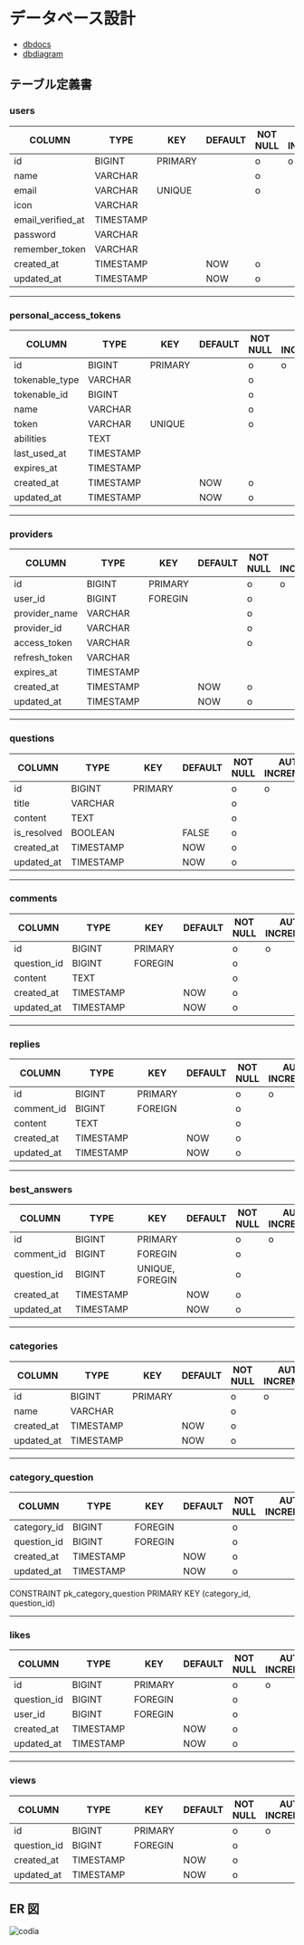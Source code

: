 # データベース設計

- [dbdocs](https://dbdocs.io/shtk0llq/codia)
- [dbdiagram](https://dbdiagram.io/d/codia-66efc5aca0828f8aa6a1ee3f)

## テーブル定義書

### users

| COLUMN            | TYPE      | KEY     | DEFAULT | NOT NULL | AUTO INCREMENT |
| ----------------- | --------- | ------- | ------- | -------- | -------------- |
| id                | BIGINT    | PRIMARY |         | o        | o              |
| name              | VARCHAR   |         |         | o        |                |
| email             | VARCHAR   | UNIQUE  |         | o        |                |
| icon              | VARCHAR   |         |         |          |                |
| email_verified_at | TIMESTAMP |         |         |          |                |
| password          | VARCHAR   |         |         |          |                |
| remember_token    | VARCHAR   |         |         |          |                |
| created_at        | TIMESTAMP |         | NOW     | o        |                |
| updated_at        | TIMESTAMP |         | NOW     | o        |                |

---

### personal_access_tokens

| COLUMN         | TYPE      | KEY     | DEFAULT | NOT NULL | AUTO INCREMENT |
| -------------- | --------- | ------- | ------- | -------- | -------------- |
| id             | BIGINT    | PRIMARY |         | o        | o              |
| tokenable_type | VARCHAR   |         |         | o        |                |
| tokenable_id   | BIGINT    |         |         | o        |                |
| name           | VARCHAR   |         |         | o        |                |
| token          | VARCHAR   | UNIQUE  |         | o        |                |
| abilities      | TEXT      |         |         |          |                |
| last_used_at   | TIMESTAMP |         |         |          |                |
| expires_at     | TIMESTAMP |         |         |          |                |
| created_at     | TIMESTAMP |         | NOW     | o        |                |
| updated_at     | TIMESTAMP |         | NOW     | o        |                |

---

### providers

| COLUMN        | TYPE      | KEY     | DEFAULT | NOT NULL | AUTO INCREMENT |
| ------------- | --------- | ------- | ------- | -------- | -------------- |
| id            | BIGINT    | PRIMARY |         | o        | o              |
| user_id       | BIGINT    | FOREGIN |         | o        |                |
| provider_name | VARCHAR   |         |         | o        |                |
| provider_id   | VARCHAR   |         |         | o        |                |
| access_token  | VARCHAR   |         |         | o        |                |
| refresh_token | VARCHAR   |         |         |          |                |
| expires_at    | TIMESTAMP |         |         |          |                |
| created_at    | TIMESTAMP |         | NOW     | o        |                |
| updated_at    | TIMESTAMP |         | NOW     | o        |                |

---

### questions

| COLUMN      | TYPE      | KEY     | DEFAULT | NOT NULL | AUTO INCREMENT |
| ----------- | --------- | ------- | ------- | -------- | -------------- |
| id          | BIGINT    | PRIMARY |         | o        | o              |
| title       | VARCHAR   |         |         | o        |                |
| content     | TEXT      |         |         | o        |                |
| is_resolved | BOOLEAN   |         | FALSE   | o        |                |
| created_at  | TIMESTAMP |         | NOW     | o        |                |
| updated_at  | TIMESTAMP |         | NOW     | o        |                |

---

### comments

| COLUMN      | TYPE      | KEY     | DEFAULT | NOT NULL | AUTO INCREMENT |
| ----------- | --------- | ------- | ------- | -------- | -------------- |
| id          | BIGINT    | PRIMARY |         | o        | o              |
| question_id | BIGINT    | FOREGIN |         | o        |                |
| content     | TEXT      |         |         | o        |                |
| created_at  | TIMESTAMP |         | NOW     | o        |                |
| updated_at  | TIMESTAMP |         | NOW     | o        |                |

---

### replies

| COLUMN     | TYPE      | KEY     | DEFAULT | NOT NULL | AUTO INCREMENT |
| ---------- | --------- | ------- | ------- | -------- | -------------- |
| id         | BIGINT    | PRIMARY |         | o        | o              |
| comment_id | BIGINT    | FOREIGN |         | o        |                |
| content    | TEXT      |         |         | o        |                |
| created_at | TIMESTAMP |         | NOW     | o        |                |
| updated_at | TIMESTAMP |         | NOW     | o        |                |

---

### best_answers

| COLUMN      | TYPE      | KEY             | DEFAULT | NOT NULL | AUTO INCREMENT |
| ----------- | --------- | --------------- | ------- | -------- | -------------- |
| id          | BIGINT    | PRIMARY         |         | o        | o              |
| comment_id  | BIGINT    | FOREGIN         |         | o        |                |
| question_id | BIGINT    | UNIQUE, FOREGIN |         | o        |                |
| created_at  | TIMESTAMP |                 | NOW     | o        |                |
| updated_at  | TIMESTAMP |                 | NOW     | o        |                |

---

### categories

| COLUMN     | TYPE      | KEY     | DEFAULT | NOT NULL | AUTO INCREMENT |
| ---------- | --------- | ------- | ------- | -------- | -------------- |
| id         | BIGINT    | PRIMARY |         | o        | o              |
| name       | VARCHAR   |         |         | o        |                |
| created_at | TIMESTAMP |         | NOW     | o        |                |
| updated_at | TIMESTAMP |         | NOW     | o        |                |

---

### category_question

| COLUMN      | TYPE      | KEY     | DEFAULT | NOT NULL | AUTO INCREMENT |
| ----------- | --------- | ------- | ------- | -------- | -------------- |
| category_id | BIGINT    | FOREGIN |         | o        |                |
| question_id | BIGINT    | FOREGIN |         | o        |                |
| created_at  | TIMESTAMP |         | NOW     | o        |                |
| updated_at  | TIMESTAMP |         | NOW     | o        |                |

CONSTRAINT pk_category_question PRIMARY KEY (category_id, question_id)

---

### likes

| COLUMN      | TYPE      | KEY     | DEFAULT | NOT NULL | AUTO INCREMENT |
| ----------- | --------- | ------- | ------- | -------- | -------------- |
| id          | BIGINT    | PRIMARY |         | o        | o              |
| question_id | BIGINT    | FOREGIN |         | o        |                |
| user_id     | BIGINT    | FOREGIN |         | o        |                |
| created_at  | TIMESTAMP |         | NOW     | o        |                |
| updated_at  | TIMESTAMP |         | NOW     | o        |                |

---

### views

| COLUMN      | TYPE      | KEY     | DEFAULT | NOT NULL | AUTO INCREMENT |
| ----------- | --------- | ------- | ------- | -------- | -------------- |
| id          | BIGINT    | PRIMARY |         | o        | o              |
| question_id | BIGINT    | FOREGIN |         | o        |                |
| created_at  | TIMESTAMP |         | NOW     | o        |                |
| updated_at  | TIMESTAMP |         | NOW     | o        |                |

## ER 図

![codia](https://github.com/user-attachments/assets/30947eb1-c1e7-438f-9f8c-baed445b4a60)
